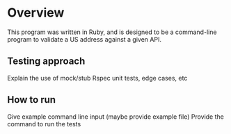 # Overview
This program was written in Ruby, and is designed to be a command-line program to validate a US address against a given API.

## Testing approach
Explain the use of mock/stub
Rspec unit tests, edge cases, etc

## How to run
Give example command line input (maybe provide example file)
Provide the command to run the tests